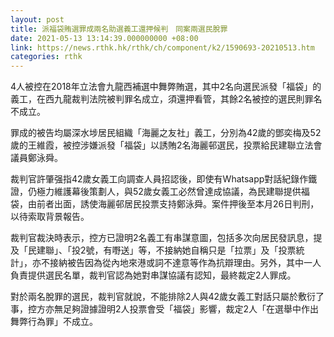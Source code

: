 ```yaml
---
layout: post
title: 派福袋賄選罪成兩名助選義工還押候判　同案兩選民脫罪
date: 2021-05-13 13:14:39.000000000 +08:00
link: https://news.rthk.hk/rthk/ch/component/k2/1590693-20210513.htm
categories: rthk
---
```


4人被控在2018年立法會九龍西補選中舞弊賄選，其中2名向選民派發「福袋」的義工，在西九龍裁判法院被判罪名成立，須還押看管，其餘2名被控的選民則罪名不成立。

罪成的被告均屬深水埗居民組織「海麗之友社」義工，分別為42歲的鄧奕梅及52歲的王維霞，被控涉嫌派發「福袋」以誘賄2名海麗邨選民，投票給民建聯立法會議員鄭泳舜。

裁判官許肇强指42歲女義工向調查人員招認後，即使有Whatsapp對話紀錄作鐵證，仍極力維護幕後策劃人，與52歲女義工必然曾達成協議，為民建聯提供福袋，由前者出面，誘使海麗邨居民投票支持鄭泳舜。案件押後至本月26日判刑，以待索取背景報告。

裁判官裁決時表示，控方已證明2名義工有串謀意圖，包括多次向居民發訊息，提及「民建聯」、「投2號，有嘢送」等，不接納她自稱只是「拉票」及「投票統計」，亦不接納被告因為從內地來港或詞不達意等作為抗辯理由。另外，其中一人負責提供選民名單，裁判官認為她對串謀協議有認知，最終裁定2人罪成。

對於兩名脫罪的選民，裁判官就說，不能排除2人與42歲女義工對話只屬於敷衍了事，控方亦無足夠證據證明2人投票會受「福袋」影響，裁定2人「在選舉中作出舞弊行為罪」不成立。

